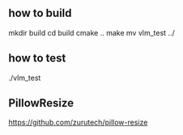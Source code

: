 ## how to build

mkdir build
cd build
cmake ..
make
mv vlm_test ../

## how to test

./vlm_test

## PillowResize

https://github.com/zurutech/pillow-resize